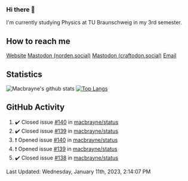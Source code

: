 ### Hi there 👋
I'm currently studying Physics at TU Braunschweig in my 3rd semester.

## How to reach me
[Website](https://florentin-schleuss.de)
<a rel="me" href="https://norden.social/@florentin">Mastodon (norden.social)</a>
<a rel="me" href="https://craftodon.social/@frodolon">Mastodon (craftodon.social)</a>
[Email](mailto:hello@macbrayne.de)

## Statistics
![Macbrayne's github stats](https://github-readme-stats.vercel.app/api?username=macbrayne&count_private=true&show_icons=true&hide_rank=true&custom_title=macbrayne's%20GitHub%20Stats)
[![Top Langs](https://github-readme-stats.vercel.app/api/top-langs/?username=macbrayne&exclude_repo=liftron&layout=compact)](https://github.com/anuraghazra/github-readme-stats)
## GitHub Activity

<!--RECENT_ACTIVITY:start-->
1. ✔️ Closed issue [#140](https://github.com/macbrayne/status/issues/140) in [macbrayne/status](https://github.com/macbrayne/status)
2. ✔️ Closed issue [#139](https://github.com/macbrayne/status/issues/139) in [macbrayne/status](https://github.com/macbrayne/status)
3. ❗️ Opened issue [#140](https://github.com/macbrayne/status/issues/140) in [macbrayne/status](https://github.com/macbrayne/status)
4. ❗️ Opened issue [#139](https://github.com/macbrayne/status/issues/139) in [macbrayne/status](https://github.com/macbrayne/status)
5. ✔️ Closed issue [#138](https://github.com/macbrayne/status/issues/138) in [macbrayne/status](https://github.com/macbrayne/status)
<!--RECENT_ACTIVITY:end-->

<!--RECENT_ACTIVITY:last_update-->
Last Updated: Wednesday, January 11th, 2023, 2:14:07 PM
<!--RECENT_ACTIVITY:last_update_end-->


<!--
**macbrayne/macbrayne** is a ✨ _special_ ✨ repository because its `README.md` (this file) appears on your GitHub profile.

Here are some ideas to get you started:

- 🔭 I’m currently working on ...
- 🌱 I’m currently learning ...
- 👯 I’m looking to collaborate on ...
- 🤔 I’m looking for help with ...
- 💬 Ask me about ...
- 📫 How to reach me: ...
- 😄 Pronouns: ...
- ⚡ Fun fact: ...
-->
